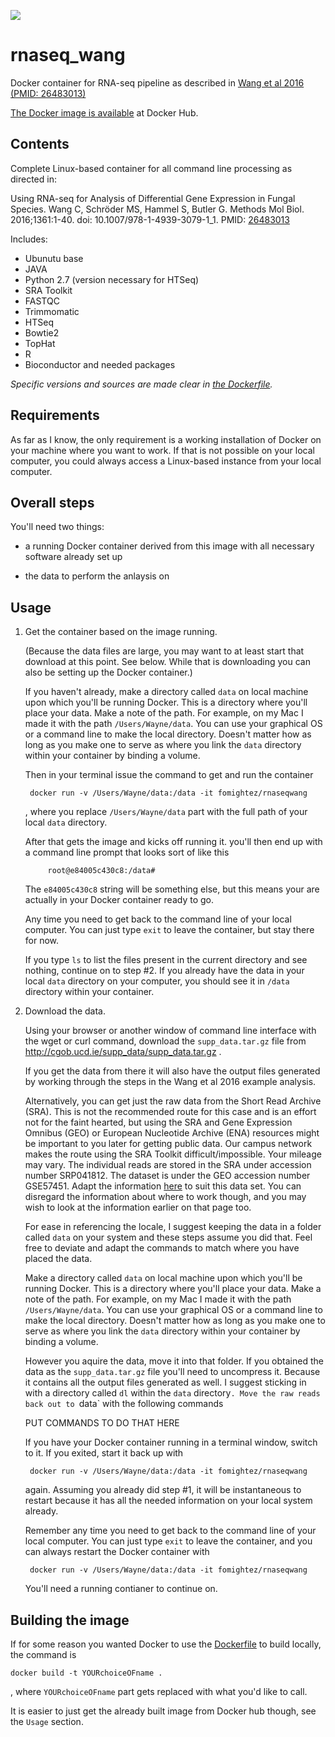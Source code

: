 [![](https://images.microbadger.com/badges/image/fomightez/rnaseqwang.svg)](https://microbadger.com/images/fomightez/rnaseqwang "Get your own image badge on microbadger.com")  

# rnaseq_wang
Docker container for RNA-seq pipeline as described in [Wang et al 2016 (PMID: 26483013)](https://www.ncbi.nlm.nih.gov/pubmed/26483013)


[The Docker image is available](https://hub.docker.com/r/fomightez/rnaseqwang/) at Docker Hub.

Contents
--------

Complete Linux-based container for all command line processing as directed in:  

Using RNA-seq for Analysis of Differential Gene Expression in Fungal Species.
Wang C, Schröder MS, Hammel S, Butler G.
Methods Mol Biol. 2016;1361:1-40. doi: 10.1007/978-1-4939-3079-1_1. PMID: [26483013](https://www.ncbi.nlm.nih.gov/pubmed/26483013)


Includes:

* Ubunutu base
* JAVA
* Python 2.7 (version necessary for HTSeq)
* SRA Toolkit
* FASTQC
* Trimmomatic
* HTSeq
* Bowtie2
* TopHat
* R
* Bioconductor and needed packages

*Specific versions and sources are made clear in [the Dockerfile](https://github.com/fomightez/rnaseq_wang/blob/master/Dockerfile).*

Requirements
------------

As far as I know, the only requirement is a working installation of Docker on your machine where you want to work. If that is not possible on your local computer, you could always access a Linux-based instance from your local computer.

Overall steps
-------------

You'll need two things:

* a running Docker container derived from this image with all necessary software already set up

* the data to perform the anlaysis on

Usage
-----

1. Get the container based on the image running.

	(Because the data files are large, you may want to at least start that download at this point. See below. While that is downloading you can also be setting up the Docker container.)

	If you haven't already, make a directory called `data` on local machine upon which you'll be running Docker. This is a directory where you'll place your data. Make a note of the path. For example, on my Mac I made it with the path `/Users/Wayne/data`. You can use your graphical OS or a command line to make the local directory. Doesn't matter how as long as you make one to serve as where you link the `data` directory within your container by binding a volume.



	Then in your terminal issue the command to get and run the container

		docker run -v /Users/Wayne/data:/data -it fomightez/rnaseqwang

	, where you replace `/Users/Wayne/data` part with the full path of your local `data` directory.

	After that gets the image and kicks off running it. you'll then end up with a command line prompt that looks sort of like this

			root@e84005c430c8:/data#

	The `e84005c430c8` string will be something else, but this means your are actually in your Docker container ready to go.

	Any time you need to get back to the command line of your local computer. You can just type `exit` to leave the container, but stay there for now.

	If you type `ls` to list the files present in the current directory and see nothing, continue on to step #2. If you already have the data in your local `data` directory on your computer, you should see it in `/data` directory within your container.



2. Download the data.

	Using your browser or another window of command line interface with the wget or curl command, download the `supp_data.tar.gz` file from http://cgob.ucd.ie/supp_data/supp_data.tar.gz .

	If you get the data from there it will also have the output files generated by working through the steps in the Wang et al 2016 example analysis.

	Alternatively, you can get just the raw data from the Short Read Archive (SRA). This is not the recommended route for this case and is an effort not for the faint hearted, but using the SRA and Gene Expression Omnibus (GEO) or European Nucleotide Archive (ENA) resources might be important to you later for getting public data. Our campus network makes the route using the SRA Toolkit difficult/impossible. Your mileage may vary. The individual reads are stored in the SRA under accession number SRP041812. The dataset is under the GEO accession number GSE57451. Adapt the information [here](http://fenglabwkshopmay2015.readthedocs.io/en/latest/Get%20a%20ChIP-Seq%20dataset/#obtaining-a-fastq-file-using-the-sra-toolkit) to suit this data set. You can disregard the information about where to work though, and you may wish to look at the information earlier on that page too.

	For ease in referencing the locale, I suggest keeping the data in a folder called `data` on your system and these steps assume you did that. Feel free to deviate and adapt the commands to match where you have placed the data.

	Make a directory called `data` on local machine upon which you'll be running Docker. This is a directory where you'll place your data. Make a note of the path. For example, on my Mac I made it with the path `/Users/Wayne/data`. You can use your graphical OS or a command line to make the local directory. Doesn't matter how as long as you make one to serve as where you link the `data` directory within your container by binding a volume.

	However you aquire the data, move it into that folder. If you obtained the data as the `supp_data.tar.gz` file you'll need to uncompress it. Because it contains all the output files generated as well. I suggest sticking in with a directory called `dl` within the `data` directory`. Move the raw reads back out to `data` with the following commands

	PUT COMMANDS TO DO THAT HERE

	If you have your Docker container running in a terminal window, switch to it. If you exited, start it back up with

		docker run -v /Users/Wayne/data:/data -it fomightez/rnaseqwang

	again. Assuming you already did step #1, it will be instantaneous to restart because it has all the needed information on your local system already.

	Remember any time you need to get back to the command line of your local computer. You can just type `exit` to leave the container, and you can always restart the Docker container with

		docker run -v /Users/Wayne/data:/data -it fomightez/rnaseqwang

	You'll need a running contianer to continue on.







Building the image
------------------

If for some reason you wanted Docker to use the [Dockerfile](https://github.com/fomightez/rnaseq_wang/blob/master/Dockerfile) to build locally, the command is

	docker build -t YOURchoiceOFname .

, where `YOURchoiceOFname` part gets replaced with what you'd like to call.

It is easier to just get the already built image from Docker hub though, see the `Usage` section.
